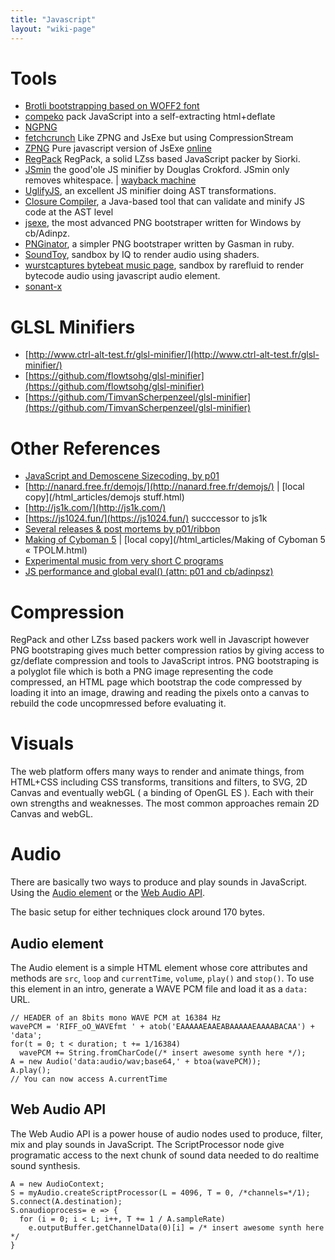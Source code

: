 ```yaml
---
title: "Javascript"
layout: "wiki-page"
---
```


# Tools

* [Brotli bootstrapping based on WOFF2 font](https://gist.github.com/lifthrasiir/1c7f9c5a421ad39c1af19a9c4f060743)
* [compeko](https://gist.github.com/0b5vr/09ee96ca2efbe5bf9d64dad7220e923b) pack JavaScript into a self-extracting html+deflate
* [NGPNG](https://github.com/subzey/ngpng)
* [fetchcrunch](https://github.com/subzey/fetchcrunch) Like ZPNG and JsExe but using CompressionStream
* [ZPNG](https://xem.github.io/projects/zpng.html) Pure javascript version of JsExe [online](http://codegolf.github.io/zpng/)
* [RegPack](http://siorki.github.io/regPack.html) RegPack, a solid LZss based JavaScript packer by Siorki.
* [JSmin](https://fmarcia.info/jsmin/test.html) the good'ole JS minifier by Douglas Crokford. JSmin only removes whitespace. | [wayback machine](https://web.archive.org/web/20170520173624/http://www.fmarcia.info:80/jsmin/test.html)
* [UglifyJS](http://lisperator.net/uglifyjs/#demo), an excellent JS minifier doing AST transformations.
* [Closure Compiler](https://developers.google.com/closure/compiler/), a Java-based tool that can validate and minify JS code at the AST level
* [jsexe](http://www.pouet.net/prod.php?which=59298), the most advanced PNG bootstraper written for Windows by cb/Adinpz.
* [PNGinator](https://gist.github.com/gasman/2560551), a simpler PNG bootstraper written by Gasman in ruby.
* [SoundToy](http://www.iquilezles.org/apps/soundtoy/), sandbox by IQ to render audio using shaders.
* [wurstcaptures bytebeat music page](http://wurstcaptures.untergrund.net/music/), sandbox by rarefluid to render bytecode audio using javascript audio element.
* [sonant-x](https://github.com/nicolas-van/sonant-x)

# GLSL Minifiers
* [http://www.ctrl-alt-test.fr/glsl-minifier/](http://www.ctrl-alt-test.fr/glsl-minifier/)
* [https://github.com/flowtsohg/glsl-minifier](https://github.com/flowtsohg/glsl-minifier)
* [https://github.com/TimvanScherpenzeel/glsl-minifier](https://github.com/TimvanScherpenzeel/glsl-minifier)

# Other References
* [JavaScript and Demoscene Sizecoding, by p01](https://www.youtube.com/watch?v=waFzG0IVXCw&t=2s&ab_channel=Lovebytedemoparty) 
* [http://nanard.free.fr/demojs/](http://nanard.free.fr/demojs/) | [local copy](/html_articles/demojs stuff.html)
* [http://js1k.com/](http://js1k.com/)
* [https://js1024.fun/](https://js1024.fun/) succcessor to js1k
* [Several releases & post mortems by p01/ribbon](http://www.p01.org/)
* [Making of Cyboman 5](http://www.tpolm.org/herring/?p=410) | [local copy](/html_articles/Making of Cyboman 5 « TPOLM.html)
* [Experimental music from very short C programs](http://www.pouet.net/topic.php?which=8357)
* [JS performance and global eval() (attn: p01 and cb/adinpsz)](http://www.pouet.net/topic.php?which=8770)

# Compression

RegPack and other LZss based packers work well in Javascript however PNG bootstraping gives much better compression ratios by giving access to gz/deflate compression and tools to JavaScript intros. PNG bootstraping is a polyglot file which is both a PNG image representing the code compressed, an HTML page which bootstrap the code compressed by loading it into an image, drawing and reading the pixels onto a canvas to rebuild the code uncopmressed before evaluating it.

# Visuals

The web platform offers many ways to render and animate things, from HTML+CSS including CSS transforms, transitions and filters, to SVG, 2D Canvas and eventually webGL ( a binding of OpenGL ES ). Each with their own strengths and weaknesses. The most common approaches remain 2D Canvas and webGL.

# Audio

There are basically two ways to produce and play sounds in JavaScript. Using the [Audio element](https://html.spec.whatwg.org/multipage/embedded-content.html#the-audio-element) or the [Web Audio API](https://webaudio.github.io/web-audio-api/).

The basic setup for either techniques clock around 170 bytes.

## Audio element

The Audio element is a simple HTML element whose core attributes and methods are `src`, `loop` and `currentTime`, `volume`, `play()` and `stop()`. To use this element in an intro, generate a WAVE PCM file and load it as a `data:` URL. 

    // HEADER of an 8bits mono WAVE PCM at 16384 Hz 
    wavePCM = 'RIFF_oO_WAVEfmt ' + atob('EAAAAAEAAEABAAAAAEAAAABACAA') + 'data';
    for(t = 0; t < duration; t += 1/16384)
      wavePCM += String.fromCharCode(/* insert awesome synth here */);
    A = new Audio('data:audio/wav;base64,' + btoa(wavePCM));
    A.play();
    // You can now access A.currentTime

## Web Audio API

The Web Audio API is a power house of audio nodes used to produce, filter, mix and play sounds in JavaScript. The ScriptProcessor node give programatic access to the next chunk of sound data needed to do realtime sound synthesis.

    A = new AudioContext;
    S = myAudio.createScriptProcessor(L = 4096, T = 0, /*channels=*/1);
    S.connect(A.destination);
    S.onaudioprocess= e => {
      for (i = 0; i < L; i++, T += 1 / A.sampleRate)
        e.outputBuffer.getChannelData(0)[i] = /* insert awesome synth here */
    }

